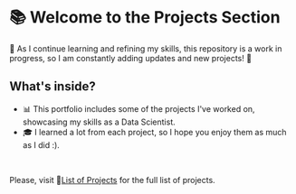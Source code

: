 # 📚 Welcome to the Projects Section

🚧 As I continue learning and refining my skills, this repository is a work in progress, so I am constantly adding updates and new projects! 🚀

## What's inside?  

- 📊 This portfolio includes some of the projects I've worked on, showcasing my skills as a Data Scientist.
- 🎓 I learned a lot from each project, so I hope you enjoy them as much as I did :).

<br>

Please, visit 🔗[List of Projects](https://mjimenezj.github.io/Portfolio/Projects.html) for the full list of projects. 
